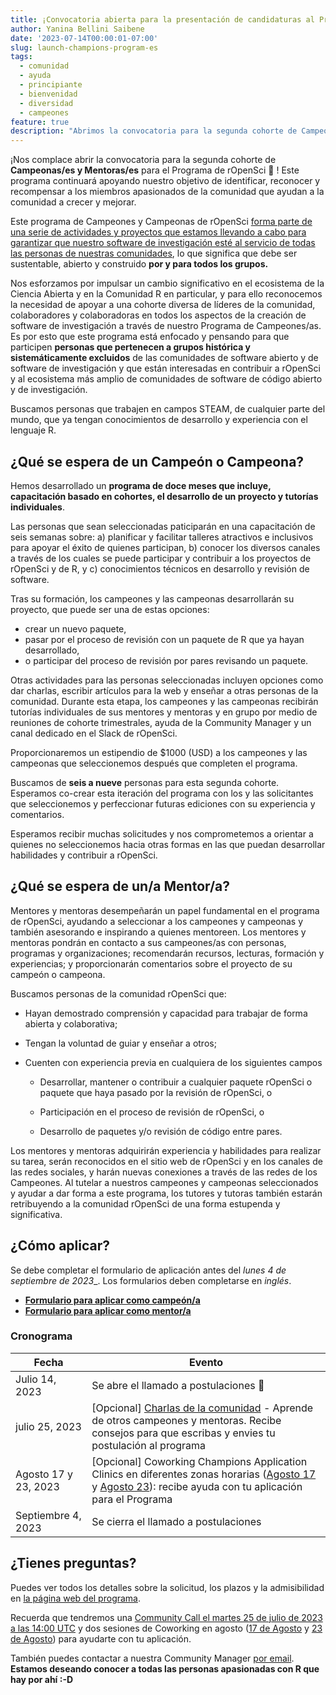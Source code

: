 ```yaml
---
title: ¡Convocatoria abierta para la presentación de candidaturas al Programa de Campeonas y Campeones de rOpenSci!  
author: Yanina Bellini Saibene
date: '2023-07-14T00:00:01-07:00'
slug: launch-champions-program-es
tags:
  - comunidad
  - ayuda
  - principiante
  - bienvenidad
  - diversidad
  - campeones
feature: true  
description: "Abrimos la convocatoria para la segunda cohorte de Campeones/as y Mentores/as" 
---
```





¡Nos complace abrir la convocatoria para la segunda cohorte de **Campeonas/es y Mentoras/es** para el Programa de rOpenSci 🎉 ! Este programa continuará apoyando nuestro objetivo de identificar, reconocer y recompensar a los miembros apasionados de la comunidad que ayudan a la comunidad a crecer y mejorar.

Este programa de Campeones y Campeonas de rOpenSci [forma parte de una serie de actividades y proyectos que estamos llevando a cabo para garantizar que nuestro software de investigación esté al servicio de todas las personas de nuestras comunidades](/blog/2021/12/20/inclusive-leadership-program/), lo que significa que debe ser sustentable, abierto y construido __por y para todos los grupos.__ 




Nos esforzamos por impulsar un cambio significativo en el ecosistema de la Ciencia Abierta y en la Comunidad R en particular, y para ello reconocemos la necesidad de apoyar a una cohorte diversa de líderes de la comunidad, colaboradores y colaboradoras en todos los aspectos de la creación de software de investigación a través de nuestro Programa de Campeones/as.
Es por esto que este programa está enfocado y pensando para que participen __personas que pertenecen a grupos histórica y sistemáticamente excluidos__ de las comunidades de software abierto y de software de investigación y que están interesadas en contribuir a rOpenSci y al ecosistema más amplio de comunidades de software de código abierto y de investigación.

Buscamos personas que trabajen en campos STEAM, de cualquier parte del mundo, que ya tengan conocimientos de desarrollo y experiencia con el lenguaje R.

## ¿Qué se espera de un Campeón o Campeona?

Hemos desarrollado un **programa de doce meses que incluye, capacitación basado en cohortes, el desarrollo de un proyecto y tutorías individuales**. 

Las personas que sean seleccionadas paticiparán en una capacitación de seis semanas sobre: a) planificar y facilitar talleres atractivos e inclusivos para apoyar el éxito de quienes participan, b) conocer los diversos canales a través de los cuales se puede participar y contribuir a los proyectos de rOpenSci y de R, y c) conocimientos técnicos en desarrollo y revisión de software. 

Tras su formación, los campeones y las campeonas desarrollarán su proyecto, que puede ser una de estas opciones: 

- crear un nuevo paquete, 
- pasar por el proceso de revisión con un paquete de R que ya hayan desarrollado, 
- o participar del proceso de revisión por pares revisando un paquete.  


Otras actividades para las personas seleccionadas incluyen opciones como dar charlas, escribir artículos para la web y enseñar a otras personas de la comunidad. Durante esta etapa, los campeones y las campeonas recibirán tutorías individuales de sus mentores y mentoras y en grupo por medio de reuniones de cohorte trimestrales, ayuda de la Community Manager y un canal dedicado en el Slack de rOpenSci.

Proporcionaremos un estipendio de $1000 (USD) a los campeones y las campeonas que seleccionemos después que completen el programa.

Buscamos de **seis a nueve** personas para esta segunda cohorte. Esperamos co-crear esta iteración del programa con los y las solicitantes que seleccionemos y perfeccionar futuras ediciones con su experiencia y comentarios.

Esperamos recibir muchas solicitudes y nos comprometemos a orientar a quienes no seleccionemos hacia otras formas en las que puedan desarrollar habilidades y contribuir a rOpenSci.
## ¿Qué se espera de un/a Mentor/a?
Mentores y mentoras desempeñarán un papel fundamental en el programa de rOpenSci, ayudando a seleccionar a los campeones y campeonas y también asesorando e inspirando a quienes mentoreen. Los mentores y mentoras pondrán en contacto a sus campeones/as con personas, programas y organizaciones; recomendarán recursos, lecturas, formación y experiencias; y proporcionarán comentarios sobre el proyecto de su campeón o campeona.

Buscamos personas de la comunidad rOpenSci que:

  * Hayan demostrado comprensión y capacidad para trabajar de forma abierta y colaborativa;

  * Tengan la voluntad de guiar y enseñar a otros;

  * Cuenten con experiencia previa en cualquiera de los siguientes campos

      * Desarrollar, mantener o contribuir a cualquier paquete rOpenSci o paquete que haya pasado por la revisión de rOpenSci, o

      * Participación en el proceso de revisión de rOpenSci, o

      * Desarrollo de paquetes y/o revisión de código entre pares.

Los mentores y mentoras adquirirán experiencia y habilidades para realizar su tarea, serán reconocidos en el sitio web de rOpenSci y en los canales de las redes sociales, y harán nuevas conexiones a través de las redes de los Campeones. Al tutelar a nuestros campeones y campeonas seleccionados y ayudar a dar forma a este programa, los tutores y tutoras también estarán retribuyendo a la comunidad rOpenSci de una forma estupenda y significativa.

## ¿Cómo aplicar?

Se debe completar el formulario de aplicación antes del _lunes 4 de septiembre de 2023__. Los formularios deben completarse en _inglés_.

* [**Formulario para aplicar como campeón/a**](https://airtable.com/shrAsYlSXU0coJ5Ld) 
* [**Formulario para aplicar como mentor/a**](https://airtable.com/shrlrLdQbb4wphosK)


### Cronograma

|Fecha|Evento|
|----|-----|
|Julio 14, 2023|Se abre el llamado a postulaciones  🎉|
|julio 25, 2023|[Opcional] [Charlas de la comunidad](/commcalls/july2023-championprogram/) - Aprende de otros campeones y mentoras. Recibe consejos para que escribas y envies tu postulación al programa|
|Agosto 17 y 23, 2023|[Opcional] Coworking Champions Application Clinics en diferentes zonas horarias ([Agosto 17](/events/coworking-2023-08-17/) y [Agosto 23](/events/coworking-2023-08-23/)): recibe ayuda con tu aplicación para el Programa |
|Septiembre 4, 2023|Se cierra el llamado a postulaciones|


## ¿Tienes preguntas?

Puedes ver todos los detalles sobre la solicitud, los plazos y la admisibilidad en [la página web del programa](/champions/).

Recuerda que tendremos una [Community Call el martes 25 de julio de 2023 a las 14:00 UTC](/commcalls/july2023-championprogram/) y dos sesiones de Coworking en agosto ([17 de Agosto](/events/coworking-2023-08-17/) y [23 de Agosto](/events/coworking-2023-08-23/)) para ayudarte con tu aplicación.

También puedes contactar a nuestra Community Manager [por email](mailto:yabellini@ropensci.org). 
**Estamos deseando conocer a todas las personas apasionadas con R que hay por ahí :-D**


